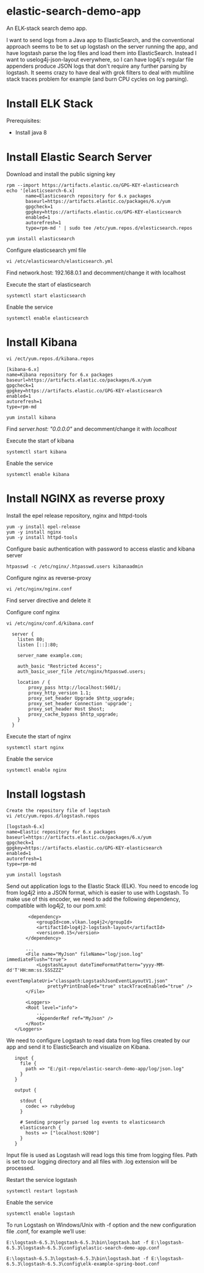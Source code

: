 # elastic-search-demo-app
An ELK-stack search demo app.

I want to send logs from a Java app to ElasticSearch, and the conventional approach seems to be to set up logstash on the server running the app, and have logstash parse the log files and load them into ElasticSearch.
Instead I want to uselog4j-json-layout everywhere, so I can have log4j's regular file appenders produce JSON logs that don't require any further parsing by logstash.
It seems crazy to have deal with grok filters to deal with multiline stack traces problem for example (and burn CPU cycles on log parsing).

# Install ELK Stack #

Prerequisites:
- Install java 8 

# Install Elastic Search Server #

 Download and install the public signing key
 ```
 rpm --import https://artifacts.elastic.co/GPG-KEY-elasticsearch
 echo '[elasticsearch-6.x]
		name=Elasticsearch repository for 6.x packages
		baseurl=https://artifacts.elastic.co/packages/6.x/yum
		gpgcheck=1
		gpgkey=https://artifacts.elastic.co/GPG-KEY-elasticsearch
		enabled=1
		autorefresh=1
		type=rpm-md ' | sudo tee /etc/yum.repos.d/elesticsearch.repos
 ```
 ```
 yum install elasticsearch
 ```
 
 Configure elasticsearch yml file
 ```
 vi /etc/elasticsearch/elasticsearch.yml
 ```
 
 Find network.host: 192.168.0.1 and decomment/change it with localhost
 
 Execute the start of elasticsearch
 ```
 systemctl start elasticsearch
 ```
 Enable the service
 ```
 systemctl enable elasticsearch
 ```
# Install Kibana #
  ```
  vi /ect/yum.repos.d/kibana.repos
  
 [kibana-6.x]
 name=Kibana repository for 6.x packages
 baseurl=https://artifacts.elastic.co/packages/6.x/yum
 gpgcheck=1
 gpgkey=https://artifacts.elastic.co/GPG-KEY-elasticsearch
 enabled=1
 autorefresh=1
 type=rpm-md
 ```
 ```
 yum install kibana
 ```
 
 Find <i>server.host: "0.0.0.0"</i> and decomment/change it with <i>localhost</i>
 
 Execute the start of kibana
 ```
 systemctl start kibana
 ```
 
 Enable the service
 
 ```
 systemctl enable kibana
 ```

# Install NGINX as reverse proxy #

  Install the epel release repository, nginx and httpd-tools
  ```
  yum -y install epel-release
  yum -y install nginx
  yum -y install httpd-tools
  ```
  
  Configure basic authentication with password to access elastic and kibana server
  
  ```
  htpasswd -c /etc/nginx/.htpasswd.users kibanaadmin
  ```
  
  Configure nginx as reverse-proxy
  ```
  vi /etc/nginx/nginx.conf 
  ```
  
  Find server directive and delete it 
  
  Configure conf nginx
  
  ```
  vi /etc/nginx/conf.d/kibana.conf
  
	server {
	  listen 80;
	  listen [::]:80;

	  server_name example.com;

	  auth_basic "Restricted Access";
	  auth_basic_user_file /etc/nginx/htpasswd.users;
	  
	  location / {
		  proxy_pass http://localhost:5601/;
		  proxy_http_version 1.1;
		  proxy_set_header Upgrade $http_upgrade;
		  proxy_set_header Connection 'upgrade';
		  proxy_set_header Host $host;
		  proxy_cache_bypass $http_upgrade;
	  }
	}
  ```
  
  Execute the start of nginx
  ```
  systemctl start nginx
  ```
  
  Enable the service
  ```
  systemctl enable nginx
  ```
  
# Install logstash #

  ```
  Create the repository file of logstash
  vi /etc/yum.repos.d/logstash.repos
  
  [logstash-6.x]
  name=Elastic repository for 6.x packages
  baseurl=https://artifacts.elastic.co/packages/6.x/yum
  gpgcheck=1
  gpgkey=https://artifacts.elastic.co/GPG-KEY-elasticsearch
  enabled=1
  autorefresh=1
  type=rpm-md
  ```
  
  ```
  yum install logstash
  ```
  
 Send out application logs to the Elastic Stack (ELK). 
 You need to encode log from log4j2 into a JSON format, which is easier to use with Logstash.
 To make use of this encoder, we need to add the following dependency, compatible with log4j2, to our pom.xml:
 
 ```
		 <dependency>
			<groupId>com.vlkan.log4j2</groupId>
			<artifactId>log4j2-logstash-layout</artifactId>
			<version>0.15</version>
		</dependency>

		...
		<File name="MyJson" fileName="log/json.log" immediateFlush="true">
			<LogstashLayout dateTimeFormatPattern="yyyy-MM-dd'T'HH:mm:ss.SSSZZZ"
				eventTemplateUri="classpath:LogstashJsonEventLayoutV1.json"
				prettyPrintEnabled="true" stackTraceEnabled="true" />
		</File>
		
		<Loggers>
		<Root level="info">
			...
			<AppenderRef ref="MyJson" />
		</Root>
	</Loggers>
 ```
 
 We need to configure Logstash to read data from log files created by our app and send it to ElasticSearch and visualize on Kibana.
 ```
	input {
	  file {
		path => "E:/git-repo/elastic-search-demo-app/log/json.log"
	  }
	}

	output {
	   
	  stdout {
		codec => rubydebug
	  }
	 
	  # Sending properly parsed log events to elasticsearch
	  elasticsearch {
		hosts => ["localhost:9200"]
	  }
	}
  ```
 
 Input file is used as Logstash will read logs this time from logging files.
 Path is set to our logging directory and all files with .log extension will be processed.
 
 Restart the service logstash
 ```
 systemctl restart logstash
 ```
 
 Enable the service
 ```
 systemctl enable logstash
 ```
 
 To run Logstash on Windows/Unix with -f option and the new configuration file .conf, for example we’ll use:
 ```
 E:\logstash-6.5.3\logstash-6.5.3\bin\logstash.bat -f E:\logstash-6.5.3\logstash-6.5.3\config\elastic-search-demo-app.conf
 
 E:\logstash-6.5.3\logstash-6.5.3\bin\logstash.bat -f E:\logstash-6.5.3\logstash-6.5.3\config\elk-example-spring-boot.conf
 ```